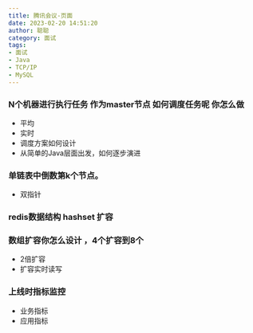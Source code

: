 ```yaml
---
title: 腾讯会议-页面
date: 2023-02-20 14:51:20
author: 聪聪
category: 面试
tags:
- 面试
- Java
- TCP/IP
- MySQL
---
```


### N个机器进行执行任务 作为master节点 如何调度任务呢 你怎么做
  + 平均
  + 实时
  + 调度方案如何设计
  + 从简单的Java层面出发，如何逐步演进
### 单链表中倒数第k个节点。
  + 双指针
### redis数据结构 hashset 扩容

### 数组扩容你怎么设计 ，4个扩容到8个
  + 2倍扩容
  + 扩容实时读写
### 上线时指标监控
  + 业务指标
  + 应用指标
